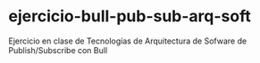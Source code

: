 # ejercicio-bull-pub-sub-arq-soft
Ejercicio en clase de Tecnologías de Arquitectura de Sofware de Publish/Subscribe con Bull
